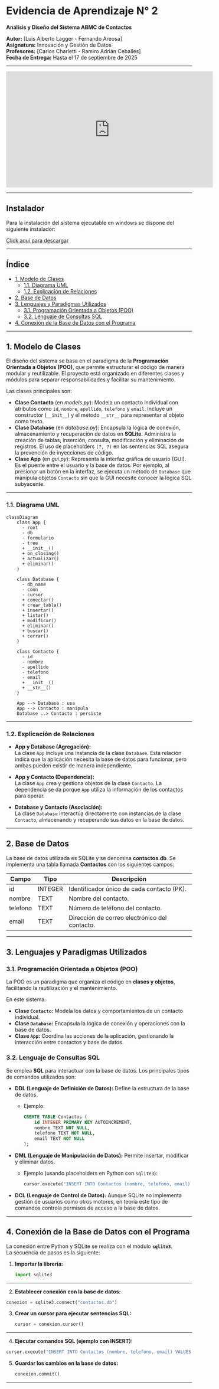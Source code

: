 # Evidencia de Aprendizaje N° 2

**Análisis y Diseño del Sistema ABMC de Contactos**

**Autor:** [Luis Alberto Lagger - Fernando Areosa]  
**Asignatura:** Innovación y Gestión de Datos  
**Profesores:** [Carlos Charletti - Ramiro Adrián Ceballes]  
**Fecha de Entrega:** Hasta el 17 de septiembre de 2025

---

<iframe width="560" height="315" src="https://www.youtube.com/embed/2XFsa0bGuqw?si=fk1HaXihUPUV-pI6" title="YouTube video player" frameborder="0" allow="accelerometer; autoplay; clipboard-write; encrypted-media; gyroscope; picture-in-picture; web-share" referrerpolicy="strict-origin-when-cross-origin" allowfullscreen></iframe>

---

## Instalador

Para la instalación del sistema ejecutable en windows se dispone del siguiente instalador:

[Click aquí para descargar](https://drive.google.com/file/d/1B06Xxp0Ywgqoo7_n9pbPmN_Z2dLpdUyl/view?usp=sharing)

---

## Índice

- [1. Modelo de Clases](#1-modelo-de-clases)
  - [1.1. Diagrama UML](#11-diagrama-uml)
  - [1.2. Explicación de Relaciones](#12-explicación-de-relaciones)
- [2. Base de Datos](#2-base-de-datos)
- [3. Lenguajes y Paradigmas Utilizados](#3-lenguajes-y-paradigmas-utilizados)
  - [3.1. Programación Orientada a Objetos (POO)](#31-programación-orientada-a-objetos-poo)
  - [3.2. Lenguaje de Consultas SQL](#32-lenguaje-de-consultas-sql)
- [4. Conexión de la Base de Datos con el Programa](#4-conexión-de-la-base-de-datos-con-el-programa)

---

## 1. Modelo de Clases

El diseño del sistema se basa en el paradigma de la **Programación Orientada a Objetos (POO)**, que permite estructurar el código de manera modular y reutilizable. El proyecto está organizado en diferentes clases y módulos para separar responsabilidades y facilitar su mantenimiento.

Las clases principales son:

- **Clase Contacto** (en _models.py_): Modela un contacto individual con atributos como `id`, `nombre`, `apellido`, `telefono` y `email`. Incluye un constructor (`__init__`) y el método `__str__` para representar al objeto como texto.
- **Clase Database** (en _database.py_): Encapsula la lógica de conexión, almacenamiento y recuperación de datos en **SQLite**. Administra la creación de tablas, inserción, consulta, modificación y eliminación de registros. El uso de placeholders `(?, ?)` en las sentencias SQL asegura la prevención de inyecciones de código.
- **Clase App** (en _gui.py_): Representa la interfaz gráfica de usuario (GUI). Es el puente entre el usuario y la base de datos. Por ejemplo, al presionar un botón en la interfaz, se ejecuta un método de `Database` que manipula objetos `Contacto` sin que la GUI necesite conocer la lógica SQL subyacente.

---

### 1.1. Diagrama UML

```mermaid
classDiagram
    class App {
      - root
      - db
      - formulario
      - tree
      + __init__()
      + on_closing()
      + actualizar()
      + eliminar()
    }

    class Database {
      - db_name
      - conn
      - cursor
      + conectar()
      + crear_tabla()
      + insertar()
      + listar()
      + modificar()
      + eliminar()
      + buscar()
      + cerrar()
    }

    class Contacto {
      - id
      - nombre
      - apellido
      - telefono
      - email
      + __init__()
      + __str__()
    }

    App --> Database : usa
    App --> Contacto : manipula
    Database ..> Contacto : persiste
```

---

### 1.2. Explicación de Relaciones

- **App y Database (Agregación):**  
  La clase `App` incluye una instancia de la clase `Database`. Esta relación indica que la aplicación necesita la base de datos para funcionar, pero ambas pueden existir de manera independiente.

- **App y Contacto (Dependencia):**  
  La clase `App` crea y gestiona objetos de la clase `Contacto`. La dependencia se da porque `App` utiliza la información de los contactos para operar.

- **Database y Contacto (Asociación):**  
  La clase `Database` interactúa directamente con instancias de la clase `Contacto`, almacenando y recuperando sus datos en la base de datos.

---

## 2. Base de Datos

La base de datos utilizada es SQLite y se denomina **contactos.db**. Se implementa una tabla llamada **Contactos** con los siguientes campos:

| Campo    | Tipo    | Descripción                                   |
| -------- | ------- | --------------------------------------------- |
| id       | INTEGER | Identificador único de cada contacto (PK).    |
| nombre   | TEXT    | Nombre del contacto.                          |
| telefono | TEXT    | Número de teléfono del contacto.              |
| email    | TEXT    | Dirección de correo electrónico del contacto. |

---

## 3. Lenguajes y Paradigmas Utilizados

### 3.1. Programación Orientada a Objetos (POO)

La POO es un paradigma que organiza el código en **clases y objetos**, facilitando la reutilización y el mantenimiento.

En este sistema:

- **Clase `Contacto`:** Modela los datos y comportamientos de un contacto individual.
- **Clase `Database`:** Encapsula la lógica de conexión y operaciones con la base de datos.
- **Clase `App`:** Coordina las acciones de la aplicación, gestionando la interacción entre contactos y base de datos.

### 3.2. Lenguaje de Consultas SQL

Se emplea **SQL** para interactuar con la base de datos. Los principales tipos de comandos utilizados son:

- **DDL (Lenguaje de Definición de Datos):** Define la estructura de la base de datos.

  - Ejemplo:
    ```sql
    CREATE TABLE Contactos (
        id INTEGER PRIMARY KEY AUTOINCREMENT,
        nombre TEXT NOT NULL,
        telefono TEXT NOT NULL,
        email TEXT NOT NULL
    );
    ```

- **DML (Lenguaje de Manipulación de Datos):** Permite insertar, modificar y eliminar datos.

  - Ejemplo (usando placeholders en Python con `sqlite3`):
    ```python
    cursor.execute("INSERT INTO Contactos (nombre, telefono, email) VALUES (?, ?, ?)", (nombre, telefono, email))
    ```

- **DCL (Lenguaje de Control de Datos):** Aunque SQLite no implementa gestión de usuarios como otros motores, en teoría este tipo de comandos controla permisos de acceso a la base de datos.

---

## 4. Conexión de la Base de Datos con el Programa

La conexión entre Python y SQLite se realiza con el módulo **`sqlite3`**.  
La secuencia de pasos es la siguiente:

1. **Importar la librería:**
   ```python
   import sqlite3
   ```

---

2. **Establecer conexión con la base de datos:**

```python
conexion = sqlite3.connect("contactos.db")
```

3. **Crear un cursor para ejecutar sentencias SQL:**
   ```python
   cursor = conexion.cursor()
   ```

---

4. **Ejecutar comandos SQL (ejemplo con INSERT):**

```python
cursor.execute("INSERT INTO Contactos (nombre, telefono, email) VALUES (?, ?, ?)", (nombre, telefono, email))
```

5. **Guardar los cambios en la base de datos:**
   ```python
   conexion.commit()
   ```

---

